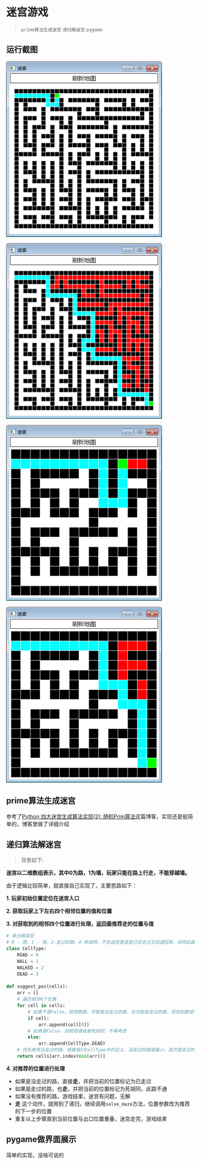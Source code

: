# 迷宫游戏

> `prime算法生成迷宫` `递归解迷宫` `pygame`

## 运行截图
![](images/SCREEN_SHOT_01.jpg)

![](images/SCREEN_SHOT_02.jpg)

![](images/SCREEN_SHOT_03.jpg)

![](images/SCREEN_SHOT_04.jpg)

## prime算法生成迷宫

参考了[Python 四大迷宫生成算法实现(2): 随机Prim算法](https://blog.csdn.net/marble_xu/article/details/88285926)这篇博客，实现还是挺简单的，博客里做了详细介绍

## 递归算法解迷宫

> 背景如下:

**迷宫以二维数组表示，其中0为路，1为墙，玩家只能在路上行走，不能穿越墙。**

由于逻辑比较简单，就直接自己实现了，主要思路如下：

**1. 玩家初始位置定位在迷宫入口**

**2. 获取玩家上下左右四个相邻位置的值和位置**

**3. 对获取到的相邻四个位置进行处理，返回最推荐走的位置与值**
```python
# 单元格类型
# 0 - 路，1 - 墙，2-走过的路，4-死胡同，不在迷宫里或是已经走过又回退回来，说明此路不通
class CellType:
    ROAD = 0
    WALL = 1
    WALKED = 2
    DEAD = 3
    
def suggest_pos(cells):
    arr = []
    # 遍历相邻4个位置
    for cell in cells:
        # 如果不是False，说明是路，可能是没走过的路，也可能是走过的路，添加到数组中
        if cell:
            arr.append(cell[0])
        # 如果是False，说明是墙或者死胡同，不再考虑
        else:
            arr.append(CellType.DEAD)
    # 优先推荐没走过的路，根据我们CellType中的定义，没走过的路值最小，其次是走过的路
    return cells[arr.index(min(arr))]
```
**4. 对推荐的位置进行处理**
- 如果是没走过的路，直接**走**，并把当前的位置标记为已走过
- 如果是走过的路，也**走**，并把当前的位置标记为死胡同，此路不通
- 如果没有推荐的路，游戏结束，迷宫有问题，无解
- **走** 这个动作，就用到了递归，继续调用`solve_maze`方法，位置参数改为推荐的下一步的位置
- 重复以上步骤直到当前位置与出口位置重叠，迷宫走完，游戏结束

## pygame做界面展示
简单的实现，没啥可说的